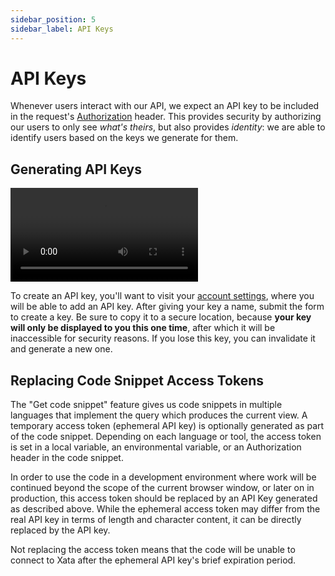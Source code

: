 ```yaml
---
sidebar_position: 5
sidebar_label: API Keys
---
```


# API Keys

Whenever users interact with our API, we expect an API key to be included in the request's [Authorization](https://developer.mozilla.org/en-US/docs/Web/HTTP/Headers/Authorization) header. This provides security by authorizing our users to only see _what's theirs_, but also provides _identity_: we are able to identify users based on the keys we generate for them.

## Generating API Keys

![Creating API Keys in Xata](/screenshots/CreateApiKeys.mp4|/screenshots/CreateApiKeys.webm)

To create an API key, you'll want to visit your [account settings](https://app.xata.io), where you will be able to add an API key. After giving your key a name, submit the form to create a key. Be sure to copy it to a secure location, because **your key will only be displayed to you this one time**, after which it will be inaccessible for security reasons. If you lose this key, you can invalidate it and generate a new one.

## Replacing Code Snippet Access Tokens

The "Get code snippet" feature gives us code snippets in multiple languages that implement the query which produces the current view. A temporary access token (ephemeral API key) is optionally generated as part of the code snippet. Depending on each language or tool, the access token is set in a local variable, an environmental variable, or an Authorization header in the code snippet.

In order to use the code in a development environment where work will be continued beyond the scope of the current browser window, or later on in production, this access token should be replaced by an API Key generated as described above. While the ephemeral access token may differ from the real API key in terms of length and character content, it can be directly replaced by the API key.

Not replacing the access token means that the code will be unable to connect to Xata after the ephemeral API key's brief expiration period.
